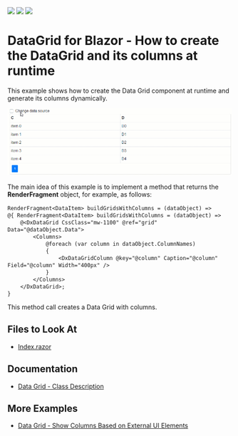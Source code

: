 <!-- default badges list -->
![](https://img.shields.io/endpoint?url=https://codecentral.devexpress.com/api/v1/VersionRange/230140164/20.2.5%2B)
[![](https://img.shields.io/badge/Open_in_DevExpress_Support_Center-FF7200?style=flat-square&logo=DevExpress&logoColor=white)](https://supportcenter.devexpress.com/ticket/details/T848300)
[![](https://img.shields.io/badge/📖_How_to_use_DevExpress_Examples-e9f6fc?style=flat-square)](https://docs.devexpress.com/GeneralInformation/403183)
<!-- default badges end -->

# DataGrid for Blazor - How to create the DataGrid and its columns at runtime

This example shows how to create the Data Grid component at runtime and generate its columns dynamically.

![Change Grid Content at Runtime](images/datagrid-change-data-on-run.gif)

The main idea of this example is to implement a method that returns the **RenderFragment<T>** object, for example, as follows:

```
RenderFragment<DataItem> buildGridsWithColumns = (dataObject) =>
@{ RenderFragment<DataItem> buildGridsWithColumns = (dataObject) =>
    @<DxDataGrid CssClass="mw-1100" @ref="grid" Data="@dataObject.Data">
        <Columns>
            @foreach (var column in dataObject.ColumnNames)
            {
                <DxDataGridColumn @key="@column" Caption="@column" Field="@column" Width="400px" />
            }
        </Columns>
    </DxDataGrid>; 
}
```

This method call creates a Data Grid with columns.

<!-- default file list -->
## Files to Look At

* [Index.razor](./CS/BlazorProject/Pages/Index.razor)
<!-- default file list end -->

## Documentation

* [Data Grid - Class Description](https://docs.devexpress.com/Blazor/DevExpress.Blazor.DxDataGrid-1)

## More Examples

* [Data Grid - Show Columns Based on External UI Elements](https://github.com/DevExpress-Examples/blazor-DxDataGrid-hide-column-based-on-certain-property)